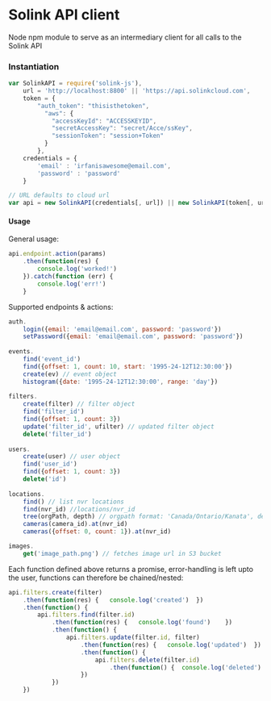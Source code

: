 # Solink API client
Node npm module to serve as an intermediary client for all calls to the Solink API

### Instantiation
```JavaScript
var SolinkAPI = require('solink-js'),
    url = 'http://localhost:8800' || 'https://api.solinkcloud.com',
    token = {
        "auth_token": "thisisthetoken",
          "aws": {
            "accessKeyId": "ACCESSKEYID",
            "secretAccessKey": "secret/Acce/ssKey",
            "sessionToken": "session+Token"
          }
        },
    credentials = { 
    	'email' : 'irfanisawesome@email.com', 
    	'password' : 'password'
    }

// URL defaults to cloud url
var api = new SolinkAPI(credentials[, url]) || new SolinkAPI(token[, url])
```

#### Usage
General usage:

```JavaScript
api.endpoint.action(params)
    .then(function(res) {
        console.log('worked!')
    }).catch(function (err) {
        console.log('err!')
    }
```

Supported endpoints & actions:

```JavaScript
auth.
    login({email: 'email@email.com', password: 'password'})
    setPassword({email: 'email@email.com', password: 'password'})
   
events.
    find('event_id')
    find({offset: 1, count: 10, start: '1995-24-12T12:30:00'})
    create(ev) // event object
    histogram({date: '1995-24-12T12:30:00', range: 'day'})
    
filters.
    create(filter) // filter object
    find('filter_id')
    find({offset: 1, count: 3})
    update('filter_id', ufilter) // updated filter object
    delete('filter_id')
    
users.
    create(user) // user object
    find('user_id')
    find({offset: 1, count: 3})
    delete('id')
    
locations.
    find() // list nvr locations
    find(nvr_id) //locations/nvr_id
    tree(orgPath, depth) // orgpath format: 'Canada/Ontario/Kanata', depth: int
    cameras(camera_id).at(nvr_id)
    cameras({offset: 0, count: 1}).at(nvr_id)

images.
	get('image_path.png') // fetches image url in S3 bucket
```

Each function defined above returns a promise, error-handling is left upto the user, functions can therefore be chained/nested:

```JavaScript
api.filters.create(filter)
	.then(function(res) {   console.log('created')  })
	.then(function() {
		api.filters.find(filter.id)
			.then(function(res) {   console.log('found')    })
			.then(function() {
				api.filters.update(filter.id, filter)
					.then(function(res) {   console.log('updated')  })
					.then(function() {
						api.filters.delete(filter.id)
							.then(function() {  console.log('deleted')  })
					})
			})
	})
```
